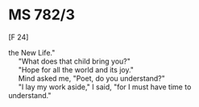 # MS 782/3

[F 24]

the New Life." \
&nbsp;&nbsp;&nbsp;&nbsp;&nbsp;"What does that child bring you?" \
&nbsp;&nbsp;&nbsp;&nbsp;&nbsp;"Hope for all the world and its joy." \
&nbsp;&nbsp;&nbsp;&nbsp;&nbsp;Mind asked me, "Poet, do you understand?" \
&nbsp;&nbsp;&nbsp;&nbsp;&nbsp;"I lay my work aside," I said, "for I must have time to \
understand."
